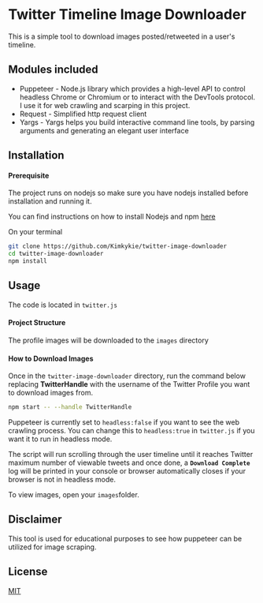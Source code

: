 # Twitter Timeline Image Downloader

 This is a simple tool to download images posted/retweeted in a user's timeline.

## Modules included
- Puppeteer -  Node.js library which provides a high-level API to control headless Chrome or Chromium or to interact with the DevTools protocol. I use it for web crawling and scarping in this project.
- Request - Simplified http request client
- Yargs - Yargs helps you build interactive command line tools, by parsing arguments and generating an elegant user interface

## Installation
#### Prerequisite
The project runs on nodejs so make sure you have nodejs installed before installation and running it.

You can find instructions on how to install Nodejs and npm [here](https://docs.npmjs.com/downloading-and-installing-node-js-and-npm)

On your terminal
```bash
git clone https://github.com/Kimkykie/twitter-image-downloader
cd twitter-image-downloader
npm install
```

## Usage
The code is located in ```twitter.js```

#### Project Structure
The profile images will be downloaded to the ```images``` directory

#### How to Download Images
Once in the ```twitter-image-downloader``` directory, run the command below replacing **TwitterHandle** with the username of the Twitter Profile you want to download images from.

```bash
npm start -- --handle TwitterHandle
```

Puppeteer is currently set to ```headless:false``` if you want to see the web crawling process. You can change this to ```headless:true``` in ```twitter.js``` if you want it to run in headless mode.

The script will run scrolling through the user timeline until it reaches Twitter maximum number of viewable tweets and once done, a **```Download Complete```** log will be printed in your console or browser automatically closes if your browser is not in headless mode.

To view images, open your ```images```folder.

## Disclaimer

This tool is used for educational purposes to see how puppeteer can be utilized for image scraping.

## License
[MIT](https://choosealicense.com/licenses/mit/)